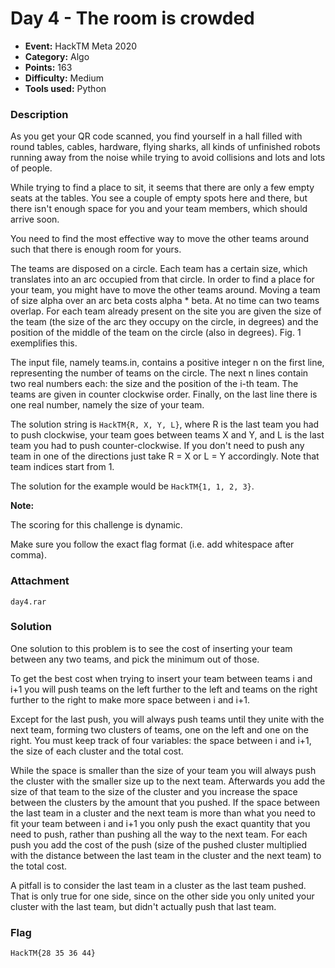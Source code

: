 # Day 4 - The room is crowded

* **Event:** HackTM Meta 2020
* **Category:** Algo
* **Points:** 163
* **Difficulty:** Medium
* **Tools used:** Python

### Description

As you get your QR code scanned, you find yourself in a hall filled with round tables, cables, hardware, flying sharks, all kinds of unfinished robots running away from the noise while trying to avoid collisions and lots and lots of people.

While trying to find a place to sit, it seems that there are only a few empty seats at the tables. You see a couple of empty spots here and there, but there isn't enough space for you and your team members, which should arrive soon.

You need to find the most effective way to move the other teams around such that there is enough room for yours.

The teams are disposed on a circle. Each team has a certain size, which translates into an arc occupied from that circle. In order to find a place for your team, you might have to move the other teams around. Moving a team of size alpha over an arc beta costs alpha * beta. At no time can two teams overlap. For each team already present on the site you are given the size of the team (the size of the arc they occupy on the circle, in degrees) and the position of the middle of the team on the circle (also in degrees). Fig. 1 exemplifies this.

The input file, namely teams.in, contains a positive integer n on the first line, representing the number of teams on the circle. The next n lines contain two real numbers each: the size and the position of the i-th team. The teams are given in counter clockwise order. Finally, on the last line there is one real number, namely the size of your team.

The solution string is `HackTM{R, X, Y, L}`, where R is the last team you had to push clockwise, your team goes between teams X and Y, and L is the last team you had to push counter-clockwise. If you don't need to push any team in one of the directions just take R = X or L = Y accordingly. Note that team indices start from 1.

The solution for the example would be `HackTM{1, 1, 2, 3}`.

**Note:**

The scoring for this challenge is dynamic.

Make sure you follow the exact flag format (i.e. add whitespace after comma).

### Attachment

`day4.rar`

### Solution

One solution to this problem is to see the cost of inserting your team between any two teams, and pick the minimum out of those.  

To get the best cost when trying to insert your team between teams i and i+1 you will push teams on the left further to the left and teams on the right further to the right to make more space between i and i+1.  

Except for the last push, you will always push teams until they unite with the next team, forming two clusters of teams, one on the left and one on the right. You must keep track of four variables: the space between i and i+1, the size of each cluster and the total cost.  

While the space is smaller than the size of your team you will always push the cluster with the smaller size up to the next team. Afterwards you add the size of that team to the size of the cluster and you increase the space between the clusters by the amount that you pushed. If the space between the last team in a cluster and the next team is more than what you need to fit your team between i and i+1 you only push the exact quantity that you need to push, rather than pushing all the way to the next team. For each push you add the cost of the push (size of the pushed cluster multiplied with the distance between the last team in the cluster and the next team) to the total cost.  

A pitfall is to consider the last team in a cluster as the last team pushed. That is only true for one side, since on the other side you only united your cluster with the last team, but didn't actually push that last team.

### Flag

`HackTM{28 35 36 44}`

